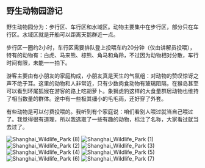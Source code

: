## 野生动物园游记


野生动物园分为：步行区、车行区和水域区。动物主要集中在步行区，部分只在车行区。水域区就是开船可以距离天鹅群近一点。

步行区一圈约2小时，车行区需要排队登上投喂车约20分钟（仅由讲解员投喂），特有的动物有：白虎、马来熊、棕熊、角马和角羚，不过因为动物相对分散，车行时间有限，未能一一拍下。

游客主要由有小朋友的家庭构成，小朋友真是天生的气氛组：对动物的赞叹惊讶之声不绝于耳。这里的动物和人非常近，只有少数肉食动物有玻璃阻隔，在猴岛甚至可以看到环尾狐猴在游客的路上吃胡萝卜。象狮虎豹这样的大食量群居动物也维持了相当数量的群体。途中有一些极其细小的毛毛雨，还好穿了外套。

有些动物是可以付费投喂的。我听到有个家庭说：咱们看别人喂过就当自己喂过了。我觉得很有道理，所以我选取了一些有趣的动物，标注了名称，大家看过就当去过了。

![Shanghai_Wildlife_Park (8)](/2023/Shanghai_Wildlife_Park8.jpg)
![Shanghai_Wildlife_Park (1)](/2023/Shanghai_Wildlife_Park1.jpg)
![Shanghai_Wildlife_Park (2)](/2023/Shanghai_Wildlife_Park2.jpg)
![Shanghai_Wildlife_Park (3)](/2023/Shanghai_Wildlife_Park3.jpg)
![Shanghai_Wildlife_Park (4)](/2023/Shanghai_Wildlife_Park4.jpg)
![Shanghai_Wildlife_Park (5)](/2023/Shanghai_Wildlife_Park5.jpg)
![Shanghai_Wildlife_Park (6)](/2023/Shanghai_Wildlife_Park6.jpg)
![Shanghai_Wildlife_Park (7)](/2023/Shanghai_Wildlife_Park7.jpg)

